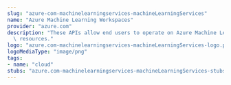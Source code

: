 ```yaml
---
slug: "azure-com-machinelearningservices-machineLearningServices"
name: "Azure Machine Learning Workspaces"
provider: "azure.com"
description: "These APIs allow end users to operate on Azure Machine Learning Workspace\
  \ resources."
logo: "azure.com-machinelearningservices-machineLearningServices-logo.png"
logoMediaType: "image/png"
tags:
- name: "cloud"
stubs: "azure.com-machinelearningservices-machineLearningServices-stubs.json"
---
```

